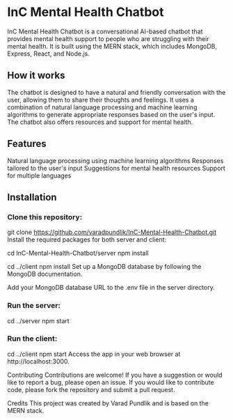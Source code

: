 # InC Mental Health Chatbot
InC Mental Health Chatbot is a conversational AI-based chatbot that provides mental health support to people who are struggling with their mental health. It is built using the MERN stack, which includes MongoDB, Express, React, and Node.js.

## How it works
The chatbot is designed to have a natural and friendly conversation with the user, allowing them to share their thoughts and feelings. It uses a combination of natural language processing and machine learning algorithms to generate appropriate responses based on the user's input. The chatbot also offers resources and support for mental health.

## Features
Natural language processing using machine learning algorithms
Responses tailored to the user's input
Suggestions for mental health resources
Support for multiple languages

## Installation
### Clone this repository:

  git clone https://github.com/varadpundlik/InC-Mental-Health-Chatbot.git
Install the required packages for both server and client:


  cd InC-Mental-Health-Chatbot/server
  npm install

  cd ../client
  npm install
Set up a MongoDB database by following the MongoDB documentation.

Add your MongoDB database URL to the .env file in the server directory.

### Run the server:


  cd ../server
  npm start
### Run the client:


  cd ../client
  npm start
Access the app in your web browser at http://localhost:3000.

Contributing
Contributions are welcome! If you have a suggestion or would like to report a bug, please open an issue. If you would like to contribute code, please fork the repository and submit a pull request.

Credits
This project was created by Varad Pundlik and is based on the MERN stack.

